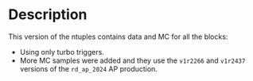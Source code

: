 # Description

This version of the ntuples contains data and MC for all the blocks:

- Using only turbo triggers.
- More MC samples were added and they use the `v1r2266` and `v1r2437` versions
of the `rd_ap_2024` AP production.
